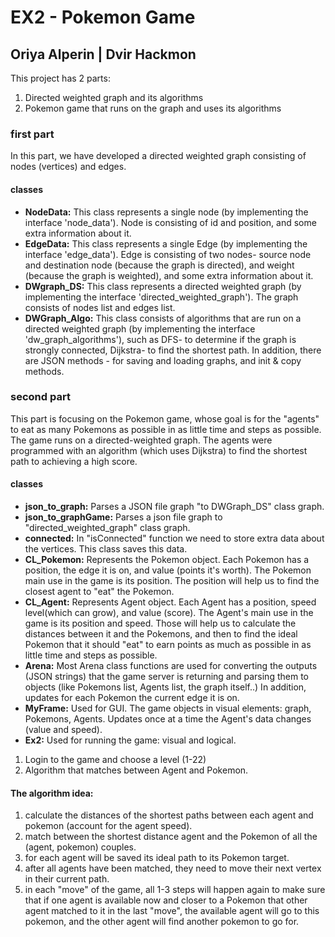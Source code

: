 # EX2 - Pokemon Game
## Oriya Alperin | Dvir Hackmon
This project has 2 parts:
1. Directed weighted graph and its algorithms
2. Pokemon game that runs on the graph and uses its algorithms

### first part
In this part, we have developed a directed weighted graph consisting of nodes (vertices) and edges.
#### classes
* **NodeData:**
This class represents a single node (by implementing the interface 'node_data'). Node is consisting of id and position, and some extra information about it.
* **EdgeData:**
This class represents a single Edge (by implementing the interface 'edge_data'). Edge is consisting of two nodes- source node and destination node (because the graph is directed), and weight (because the graph is weighted), and some extra information about it.
* **DWgraph_DS:**
This class represents a directed weighted graph (by implementing the interface 'directed_weighted_graph'). The graph consists of nodes list and edges list.
* **DWGraph_Algo:**
This class consists of algorithms that are run on a directed weighted graph (by implementing the interface 'dw_graph_algorithms'), such as DFS- to determine if the graph is strongly connected, Dijkstra- to find the shortest path. In addition, there are JSON methods - for saving and loading graphs, and init & copy methods.

### second part
This part is focusing on the Pokemon game, whose goal is for the "agents" to eat as many Pokemons as possible in as little time and steps as possible.
The game runs on a directed-weighted graph. The agents were programmed with an algorithm (which uses Dijkstra) to find the shortest path to achieving a high score.
#### classes
* **json_to_graph:**
Parses a JSON file graph "to DWGraph_DS" class graph.
* **json_to_graphGame:**
Parses a json file graph to "directed_weighted_graph" class graph.
* **connected:**
In "isConnected" function we need to store extra data about the vertices.
This class saves this data.
* **CL_Pokemon:**
Represents the Pokemon object.
Each Pokemon has a position, the edge it is on, and value (points it's worth).
The Pokemon main use in the game is its position. The position will help us to find the closest agent to "eat" the Pokemon. 
* **CL_Agent:**
Represents Agent object.
Each Agent has a position, speed level(which can grow), and value (score).
The Agent's main use in the game is its position and speed. Those will help us to calculate the distances between it and the Pokemons,
and then to find the ideal Pokemon that it should "eat" to earn points as much as possible in as little time and steps as possible.
* **Arena:**
Most Arena class functions are used for converting the outputs (JSON strings) that the game server is returning and parsing them to objects (like Pokemons list, Agents list, the graph itself..)
In addition, updates for each Pokemon the current edge it is on.
* **MyFrame:**
Used for GUI.
The game objects in visual elements: graph, Pokemons, Agents.
Updates once at a time the Agent's data changes  (value and speed).
* **Ex2:**
Used for running the game: visual and logical.
1. Login to the game and choose a level (1-22)
2. Algorithm that matches between Agent and Pokemon.
 #### The algorithm idea:
  1. calculate the distances of the shortest paths between each agent and pokemon (account for the agent speed).
  2. match between the shortest distance agent and the Pokemon of all the (agent, pokemon) couples.
  3. for each agent will be saved its ideal path to its Pokemon target.
  4. after all agents have been matched, they need to move their next vertex in their current path.
  5. in each "move" of the game, all 1-3 steps will happen again to make sure that if one agent is available now and closer to a Pokemon that other agent matched to it in the last "move", the available agent will go to this pokemon, and the other agent will find another pokemon to go for.
